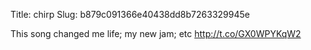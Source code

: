 Title: chirp
Slug: b879c091366e40438dd8b7263329945e

This song changed me life; my new jam; etc <a href="http://t.co/GX0WPYKqW2">http://t.co/GX0WPYKqW2</a>
